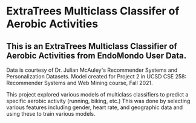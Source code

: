 # ExtraTrees Multiclass Classifer of Aerobic Activities #
## This is an ExtraTrees Multiclass Classifier of Aerobic Activities from EndoMondo User Data. ##
Data is courtesy of Dr. Julian McAuley's Recommender Systems and Personalization Datasets. Model created for Project 2 in UCSD CSE 258: Recommender Systems and Web Mining course, Fall 2021. 

This project explored various models of multiclass classifiers to predict a specific aerobic activity (running, biking, etc.) 
This was done by selecting various features including gender, heart rate, and geographic data and using these to train various models.
